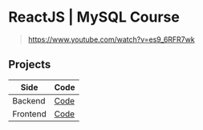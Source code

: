 # ReactJS | MySQL Course

> https://www.youtube.com/watch?v=es9_6RFR7wk

## Projects

| Side     | Code                                                                      |
| -------- | ------------------------------------------------------------------------- |
| Backend  | [Code](https://github.com/armdnks/ReactJS-MySQLCourse/tree/main/backend)  |
| Frontend | [Code](https://github.com/armdnks/ReactJS-MySQLCourse/tree/main/frontend) |
